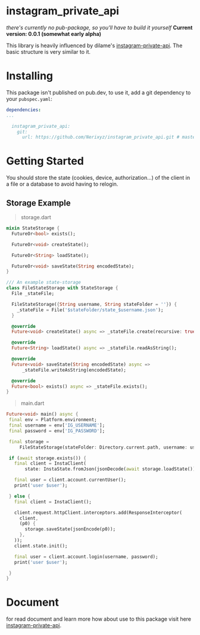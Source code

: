 # instagram_private_api

*there's currently no pub-package, so you'll have to build it yourself*
**Current version: 0.0.1 (somewhat early alpha)**

This library is heavily influenced by dilame's [instagram-private-api](https://github.com/dilame/instagram-private-api).
The basic structure is very similar to it.

# Installing
This package isn't published on pub.dev, to use it, add a git dependency to your `pubspec.yaml`:
```yaml
dependencies:
...

  instagram_private_api: 
    git:
      url: https://github.com/Nerixyz/instagram_private_api.git # master branch
```

# Getting Started

You should store the state (cookies, device, authorization...) of the client in a file or a database to avoid having to relogin.

## Storage Example
> storage.dart
```dart
mixin StateStorage {
  FutureOr<bool> exists();

  FutureOr<void> createState();

  FutureOr<String> loadState();

  FutureOr<void> saveState(String encodedState);
}

/// An example state-storage
class FileStateStorage with StateStorage {
  File _stateFile;

  FileStateStorage({String username, String stateFolder = ''}) {
    _stateFile = File('$stateFolder/state_$username.json');
  }

  @override
  Future<void> createState() async => _stateFile.create(recursive: true);

  @override
  Future<String> loadState() async => _stateFile.readAsString();

  @override
  Future<void> saveState(String encodedState) async =>
      _stateFile.writeAsString(encodedState);

  @override
  Future<bool> exists() async => _stateFile.exists();
}
```

> main.dart
 ```dart
 Future<void> main() async {
  final env = Platform.environment;
  final username = env['IG_USERNAME'];
  final password = env['IG_PASSWORD'];

  final storage = 
      FileStateStorage(stateFolder: Directory.current.path, username: username);

  if (await storage.exists()) {
    final client = InstaClient(
        state: InstaState.fromJson(jsonDecode(await storage.loadState())));

    final user = client.account.currentUser();
    print('user $user');

  } else {
    final client = InstaClient();

    client.request.httpClient.interceptors.add(ResponseInterceptor(
      client,
      (p0) {
        storage.saveState(jsonEncode(p0));
      },
    ));
    client.state.init();

    final user = client.account.login(username, password);
    print('user $user');

  }
}
```


# Document
for read document and learn more how about use to this package visit here [instagram-private-api](https://github.com/Nerixyz/instagram_private_api).
